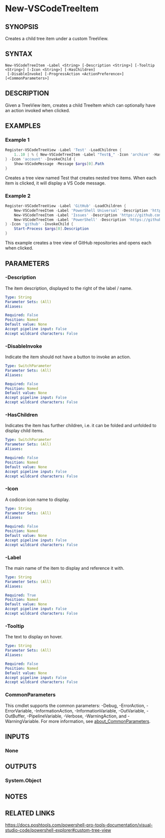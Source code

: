 ﻿---
external help file: PowerShellProTools.VSCode.dll-Help.xml
Module Name: PowerShellProTools.VSCode
online version:
schema: 2.0.0
---

# New-VSCodeTreeItem

## SYNOPSIS
Creates a child tree item under a custom TreeView.

## SYNTAX

```
New-VSCodeTreeItem -Label <String> [-Description <String>] [-Tooltip <String>] [-Icon <String>] [-HasChildren]
 [-DisableInvoke] [-ProgressAction <ActionPreference>] [<CommonParameters>]
```

## DESCRIPTION
Given a TreeView item, creates a child TreeItem which can optionally have an action invoked when clicked.

## EXAMPLES

### Example 1
```powershell
Register-VSCodeTreeView -Label 'Test' -LoadChildren {
    1..10 | % { New-VSCodeTreeItem -Label "Test$_" -Icon 'archive' -HasChildren } 
} -Icon 'account' -InvokeChild {
    Show-VSCodeMessage -Message $args[0].Path
}
```

Creates a tree view named Test that creates nested tree items. When each item is clicked, it will display a VS Code message.

### Example 2
```powershell
Register-VSCodeTreeView -Label 'GitHub' -LoadChildren {
    New-VSCodeTreeItem -Label 'PowerShell Universal' -Description 'https://github.com/ironmansoftware/powershell-universal' -Icon 'github-inverted'
    New-VSCodeTreeItem -Label 'Issues' -Description 'https://github.com/ironmansoftware/issues' -Icon 'github-inverted'
    New-VSCodeTreeItem -Label 'PowerShell' -Description 'https://github.com/powershell/powershell' -Icon 'github-inverted'
} -Icon 'github' -InvokeChild {
    Start-Process $args[0].Description
}
```

This example creates a tree view of GitHub repositories and opens each when clicked.

## PARAMETERS

### -Description
The item description, displayed to the right of the label / name.

```yaml
Type: String
Parameter Sets: (All)
Aliases:

Required: False
Position: Named
Default value: None
Accept pipeline input: False
Accept wildcard characters: False
```

### -DisableInvoke
Indicate the item should not have a button to invoke an action.

```yaml
Type: SwitchParameter
Parameter Sets: (All)
Aliases:

Required: False
Position: Named
Default value: None
Accept pipeline input: False
Accept wildcard characters: False
```

### -HasChildren
Indicates the item has further children, i.e. it can be folded and unfolded to display child items.

```yaml
Type: SwitchParameter
Parameter Sets: (All)
Aliases:

Required: False
Position: Named
Default value: None
Accept pipeline input: False
Accept wildcard characters: False
```

### -Icon
A codicon icon name to display.

```yaml
Type: String
Parameter Sets: (All)
Aliases:

Required: False
Position: Named
Default value: None
Accept pipeline input: False
Accept wildcard characters: False
```

### -Label
The main name of the item to display and reference it with.

```yaml
Type: String
Parameter Sets: (All)
Aliases:

Required: True
Position: Named
Default value: None
Accept pipeline input: False
Accept wildcard characters: False
```

### -Tooltip
The text to display on hover.

```yaml
Type: String
Parameter Sets: (All)
Aliases:

Required: False
Position: Named
Default value: None
Accept pipeline input: False
Accept wildcard characters: False
```

### CommonParameters
This cmdlet supports the common parameters: -Debug, -ErrorAction, -ErrorVariable, -InformationAction, -InformationVariable, -OutVariable, -OutBuffer, -PipelineVariable, -Verbose, -WarningAction, and -WarningVariable. For more information, see [about_CommonParameters](http://go.microsoft.com/fwlink/?LinkID=113216).

## INPUTS

### None

## OUTPUTS

### System.Object

## NOTES

## RELATED LINKS
https://docs.poshtools.com/powershell-pro-tools-documentation/visual-studio-code/powershell-explorer#custom-tree-view